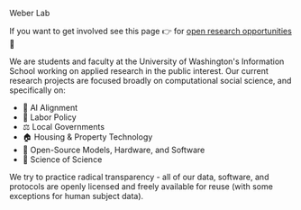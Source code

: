 Weber Lab

If you want to get involved see this page 👉 for [open research opportunities]() 🙌

We are students and faculty at the University of Washington's Information School working on applied research in the public interest. 
Our current research projects are focused broadly on computational social science, and specifically on: 
- 🤖 AI Alignment
- 🦺 Labor Policy  
- ⚖️ Local Governments  
- 🏠 Housing & Property Technology
- 💾 Open-Source Models, Hardware, and Software
- 🔬 Science of Science

We try to practice radical transparency - all of our data, software, and protocols are openly licensed and freely available for reuse (with some exceptions for human subject data). 

